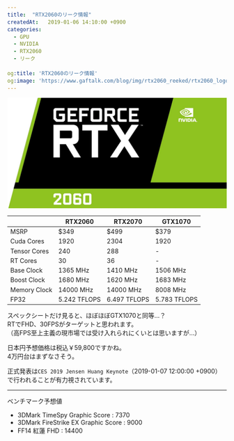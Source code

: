 ```yaml
---
title:  "RTX2060のリーク情報"
createdAt:   2019-01-06 14:10:00 +0900
categories: 
  - GPU
  - NVIDIA
  - RTX2060
  - リーク

og:title: 'RTX2060のリーク情報'
og:image: 'https://www.gaftalk.com/blog/img/rtx2060_reeked/rtx2060_logo.jpg'
---
```


![](/blog/img/rtx2060_logo.jpg)

|              | RTX2060      | RTX2070      | GTX1070      |
|--------------|--------------|--------------|--------------|
| MSRP         | $349         | $499         | $379         |
| Cuda Cores   | 1920         | 2304         | 1920         |
| Tensor Cores | 240          | 288          | -            |
| RT Cores     | 30           | 36           | -            |
| Base Clock   | 1365 MHz     | 1410 MHz     | 1506 MHz     |
| Boost Clock  | 1680 MHz     | 1620 MHz     | 1683 MHz     |
| Memory Clock | 14000 MHz    | 14000 MHz    | 8008 MHz     |
| FP32         | 5.242 TFLOPS | 6.497 TFLOPS | 5.783 TFLOPS |

スペックシートだけ見ると、ほぼほぼGTX1070と同等…？  
RTでFHD、30FPSがターゲットと思われます。  
（高FPS至上主義の現市場では受け入れられにくいとは思いますが…）

日本円予想価格は税込￥59,800ですかね。  
4万円台はまずなさそう。

正式発表は`CES 2019 Jensen Huang Keynote`（2019-01-07 12:00:00 +0900）で行われることが有力視されています。

***
ベンチマーク予想値

* 3DMark TimeSpy Graphic Score : 7370
* 3DMark FireStrike EX Graphic Score : 9000
* FF14 紅蓮 FHD : 14400